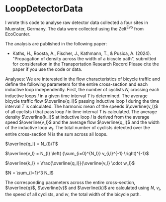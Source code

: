 # LoopDetectorData
I wrote this code to analyse raw detector data collected a four sites in Muenster, Germany. The data were collected using the Zelt<sup>Evo</sup> from EcoCounter. 

The analysis are published in the following paper: 
  - Kaths, H., Roosta, A., Fischer, J., Kathmann, T., & Pusica, A. (2024). "Propagation of density across the width of a bicycle path", submitted for consideration in the Transportation Research Record
Please cite the paper if you use the code or data. 

Analyses:
We are interested in the flow characteristics of bicycle traffic and define the following parameters for the entire cross-section and each inductive loop independently. First, the number of cyclists $N_l$ crossing each inductive loops $l$ in a given time interval $T$ is determined. The average bicycle traffic flow $\overline{q_l}$ passing inductive loop $l$ during the time interval $T$ is calculated. The harmonic mean of the speeds $\overline{v_l}$ of all cyclists $i$ that pass loop $l$ in time interval $T$ is calculated. The average density $\overline{k_l}$ at inductive loop $l$ is derived from the average speed $\overline{v_l}$ and the average flow $\overline{q_l}$ and the width of the inductive loop $w_l$. The total number of cyclists detected over the entire cross-section N is the sum across all loops. 

  $\overline{q_l} = N_{l}/T$

  $\overline{v_l} = N_{l} \left( {\sum_{i=0}^{N_l}} v_{i,l}^{-1} \right)^{-1}$

  $\overline{k_l} = \frac{\overline{q_l}}{\overline{v_l} \cdot w_l}$

  $N = \sum_{l=1}^3 N_l$

The corresponding parameters across the entire cross-section, $\overline{q}$, $\overline{v}$ and $\overline{k}$ are calculated using $N$, $v_i$, the speed of all cyclists, and $w$, the total width of the bicycle path. 

